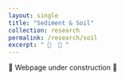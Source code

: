 ```yaml
---
layout: single
title: "Sediment & Soil"
collection: research
permalink: /research/soil
excerpt: " 🚧  🚧 "
---
```


🚧 Webpage under construction 🚧